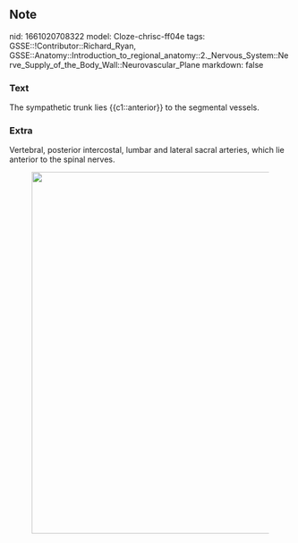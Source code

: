 ## Note
nid: 1661020708322
model: Cloze-chrisc-ff04e
tags: GSSE::!Contributor::Richard_Ryan, GSSE::Anatomy::Introduction_to_regional_anatomy::2._Nervous_System::Nerve_Supply_of_the_Body_Wall::Neurovascular_Plane
markdown: false

### Text
<div class='toggle'>
  The sympathetic trunk lies {{c1::anterior}} to the segmental
  vessels.
</div>

### Extra
<p id="bdd82c92-3c4d-4b9f-8895-686e6f5bdf20" class="">Vertebral,
posterior intercostal, lumbar and lateral sacral arteries, which
lie anterior to the spinal nerves.
<figure id="59c7f4ad-e621-4936-a5a7-44b1fb03826d" class="image">
  <a href= 
  "Neurovascular%20Plane%20d5b05321e2a14065a36a4cebe925b6c0/Untitled.png">
  <img style="width:647px" src= 
  "09eb9c23c106d3d4b0331be714c4aded4d1532c0.png"></a>
</figure>
